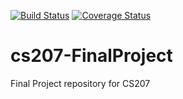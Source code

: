 [![Build Status](https://travis-ci.org/cs207team3/cs207-FinalProject.svg?branch=master)](https://travis-ci.org/cs207team3/cs207-FinalProject.svg?branch=master)
[![Coverage Status](https://coveralls.io/github/cs207team3/cs207-FinalProject/badge.svg?branch=master)](https://coveralls.io/github/cs207team3/cs207-FinalProject/badge.svg?branch=master)
# cs207-FinalProject
Final Project repository for CS207
